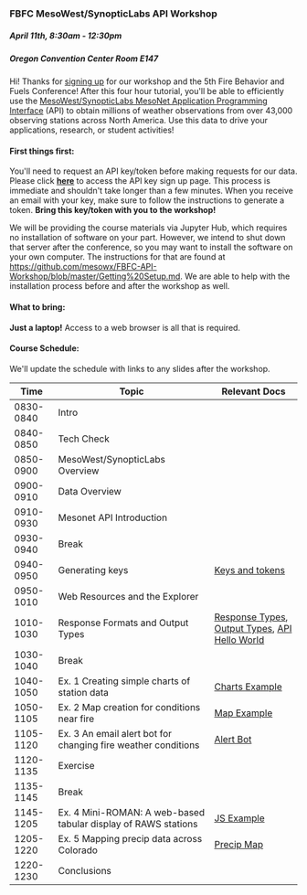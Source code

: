 ### FBFC MesoWest/SynopticLabs API Workshop
##### April 11th, 8:30am - 12:30pm 
##### Oregon Convention Center Room E147

Hi! Thanks for [signing up] for our workshop and the 5th Fire Behavior and Fuels Conference! After this four hour tutorial, you'll be able to efficiently use the [MesoWest/SynopticLabs MesoNet Application Programming Interface] (API) to obtain millions of weather observations from over 43,000 observing stations across North America. Use this data to drive your applications, research, or student activities!

#### First things first:
You'll need to request an API key/token before making requests for our data. Please click **[here]** to access the API key sign up page. This process is immediate and shouldn't take longer than a few minutes. When you receive an email with your key, make sure to follow the instructions to generate a token. **Bring this key/token with you to the workshop!**

We will be providing the course materials via Jupyter Hub, which requires no installation of software on your part. However, we intend to shut down that server after the conference, so you may want to install the software on your own computer. The instructions for that are found at https://github.com/mesowx/FBFC-API-Workshop/blob/master/Getting%20Setup.md. We are able to help with the installation process before and after the workshop as well. 

#### What to bring:
**Just a laptop!** Access to a web browser is all that is required.

#### Course Schedule:

We'll update the schedule with links to any slides after the workshop.

| Time      | Topic                                                                                                                                                  | Relevant Docs |
|-----------|--------------------------------------------------------------------------------------------------------------------------------------------------------|---------------|
| 0830-0840 | Intro                                                                                                                                                  |               |
| 0840-0850 | Tech Check                                                                                                                                             |               |
| 0850-0900 | MesoWest/SynopticLabs Overview                                                                                                                         |               |
| 0900-0910 | Data Overview                                                                                                                                          |               |
| 0910-0930 | Mesonet API Introduction                                                                                                                               |               |
| 0930-0940 | Break                                                                                                                                                  |               |
| 0940-0950 | Generating keys                                                                                                                                        | [Keys and tokens]              |
| 0950-1010 | Web Resources and the Explorer                                                                                                                         |               |
| 1010-1030 | Response Formats and Output Types                                                                                                                      | [Response Types], [Output Types], [API Hello World] |
| 1030-1040 | Break                                                                                                                                                  |               |
| 1040-1050 | Ex. 1 Creating simple charts of station data | [Charts Example] |
| 1050-1105 | Ex. 2 Map creation for conditions near fire  | [Map Example] |
| 1105-1120 | Ex. 3 An email alert bot for changing fire weather conditions | [Alert Bot] |
| 1120-1135 | Exercise                                                                                                                                               |               |
| 1135-1145 | Break                                                                                                                                                  |               |
| 1145-1205 | Ex. 4 Mini-ROMAN: A web-based tabular display of RAWS stations | [JS Example]|
| 1205-1220 | Ex. 5 Mapping precip data across Colorado                                                 | [Precip Map]              |
| 1220-1230 | Conclusions                                                                                                                                            |               |



[signing up]: http://portland.firebehaviorandfuelsconference.com/register/
[MesoWest/SynopticLabs MesoNet Application Programming Interface]: http://synopticlabs.org/api/
[here]: http://synopticlabs.org/api/signup/
[Keys and Tokens]: https://github.com/mesowx/FBFC-API-Workshop/blob/master/Generating%20Keys.ipynb
[Response Types]: https://github.com/mesowx/FBFC-API-Workshop/blob/master/Response_formats.ipynb
[Output Types]: https://github.com/mesowx/FBFC-API-Workshop/blob/master/Output_types.ipynb
[API Hello World]: https://github.com/mesowx/FBFC-API-Workshop/blob/master/Ex0_Hello_world.ipynb
[Charts Example]: https://github.com/mesowx/FBFC-API-Workshop/blob/master/Ex1_Basic_charts.ipynb
[Map Example]: https://github.com/mesowx/FBFC-API-Workshop/blob/master/Ex2_Fire_weather_map.ipynb
[Alert Bot]: https://github.com/mesowx/FBFC-API-Workshop/blob/master/Ex3_Email_alerts.ipynb
[JS Example]: https://jsfiddle.net/joeyoun9/qsv3680f/
[Precip Map]: https://github.com/mesowx/FBFC-API-Workshop/blob/master/Ex5_Mapping_precip_data.ipynb
